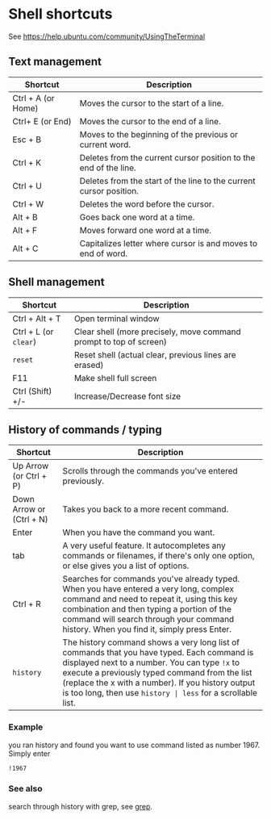 # Shell shortcuts

See https://help.ubuntu.com/community/UsingTheTerminal

## Text management

| Shortcut | Description |
| -------- | ----------- |
| Ctrl + A (or Home) | Moves the cursor to the start of a line. |
| Ctrl+ E (or End) | Moves the cursor to the end of a line.
| Esc + B | Moves to the beginning of the previous or current word.
| Ctrl + K | Deletes from the current cursor position to the end of the line.
| Ctrl + U | Deletes from the start of the line to the current cursor position.
| Ctrl + W | Deletes the word before the cursor.
| Alt + B | Goes back one word at a time.
| Alt + F | Moves forward one word at a time.
| Alt + C | Capitalizes letter where cursor is and moves to end of word.

## Shell management

| Shortcut | Description |
| -------- | ----------- |
| Ctrl + Alt + T | Open terminal window |
| Ctrl + L (or `clear`) | Clear shell (more precisely, move command prompt to top of screen) |
| `reset` | Reset shell (actual clear, previous lines are erased) |
| F11 | Make shell full screen |
| Ctrl (Shift) +/- | Increase/Decrease font size |



## History of commands / typing

| Shortcut | Description |
| -------- | ----------- |
| Up Arrow (or Ctrl + P) | Scrolls through the commands you've entered previously.|
| Down Arrow or (Ctrl + N) | Takes you back to a more recent command.|
| Enter | When you have the command you want.|
| tab | A very useful feature. It autocompletes any commands or filenames, if there's only one option, or else gives you a list of options. |
| Ctrl + R | Searches for commands you've already typed. When you have entered a very long, complex command and need to repeat it, using this key combination and then typing a portion of the command will search through your command history. When you find it, simply press Enter. |
| `history` |	The history command shows a very long list of commands that you have typed. Each command is displayed next to a number. You can type `!x` to execute a previously typed command from the list (replace the x with a number). If you history output is too long, then use `history \| less` for a scrollable list. |

### Example
you ran history and found you want to use command listed as number 1967. Simply enter
```bash
!1967
```

### See also
search through history with grep, see [grep](grep.md).

